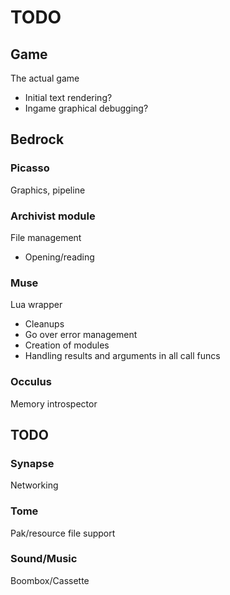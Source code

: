 TODO
===
## Game
The actual game
* Initial text rendering?
* Ingame graphical debugging?

## Bedrock

### Picasso
Graphics, pipeline

### Archivist module
File management
* Opening/reading

### Muse
Lua wrapper
* Cleanups
* Go over error management
* Creation of modules
* Handling results and arguments in all call funcs

### Occulus
Memory introspector

## TODO

### Synapse
Networking

### Tome
Pak/resource file support

### Sound/Music
Boombox/Cassette
